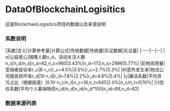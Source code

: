 # DataOfBlockchainLogisitics

这是BlockchainLogisitics项目的数据以及来源说明

### 系数说明

|系数|含义|计算参考量|计算公式|传统数据|传统量|实证数据|实证量|
|----|--|--|
|α|公益爱心|捐赠人数n_d，活动关注人数n_s|n_d/n_s|n_d=62,n_s=960|3.43%|n_d=173,n_s=2996|5.77%|
|β|物资质量|受捐者投诉率r_c|8-r_c|r_c=4.5%|3.5%|r_c=2.7%|5.3%|
|θ|意外发生率|物流公司报告损坏率r_d|10-r_d|r_d=7.8%|2.2%|r_d=4.6%|5.4%|
|γ|廉洁系数|平均贪污占比（根据报道）|0.10-n_c/n_t|n_c=16,n_t=845|2.0%|n_c/n_t=0|10%|
|τ|信任系数|平均个人募捐物资n_id/n_d|n_id/n_d*100|n_id=89,n_d=62|


### 数据来源列表 